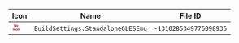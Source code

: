 | Icon | Name | File ID |
| ---  | ---  | ---     |
| ![](BuildSettings.StandaloneGLESEmu.png) | `BuildSettings.StandaloneGLESEmu` | `-1310285349776098935` |
